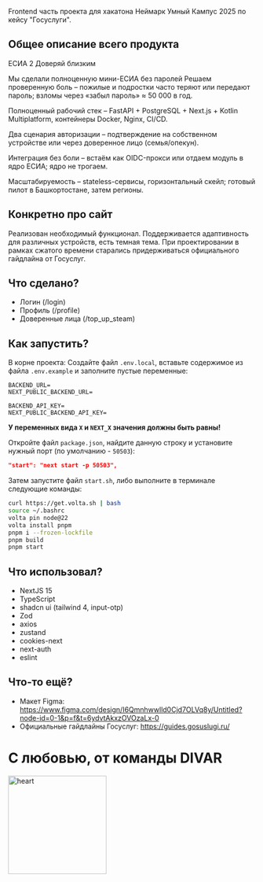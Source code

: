 Frontend часть проекта для хакатона Неймарк Умный Кампус 2025 по кейсу "Госуслуги".

## Общее описание всего продукта
ЕСИА 2
Доверяй близким

Мы сделали полноценную мини-ЕСИА без паролей
Решаем проверенную боль – пожилые и подростки часто теряют или передают пароль; взломы через «забыл пароль» ≈ 50 000 в год.


Полноценный рабочий стек – FastAPI + PostgreSQL + Next.js + Kotlin Multiplatform, контейнеры Docker, Nginx, CI/CD.


Два сценария авторизации – подтверждение на собственном устройстве или через доверенное лицо (семья/опекун).


Интеграция без боли – встаём как OIDC-прокси или отдаем модуль в ядро ЕСИА; ядро не трогаем.


Масштабируемость – stateless-сервисы, горизонтальный скейл; готовый пилот в Башкортостане, затем регионы.

## Конкретно про сайт
Реализован необходимый функционал. Поддерживается адаптивность для различных устройств, есть темная тема. При проектировании в рамках сжатого времени старались придерживаться официального гайдлайна от Госуслуг.

## Что сделано?

<ul>
    <li>Логин (/login)</li>
    <li>Профиль (/profile)</li>
    <li>Доверенные лица (/top_up_steam)</li>
</ul>

## Как запустить?

В корне проекта:
Создайте файл <code>.env.local</code>, вставьте содержимое из файла <code>.env.example</code> и заполните пустые переменные:

```
BACKEND_URL=
NEXT_PUBLIC_BACKEND_URL=

BACKEND_API_KEY=
NEXT_PUBLIC_BACKEND_API_KEY=
```

<b>У переменных вида <code>X</code> и <code>NEXT_X</code> значения должны быть равны!</b>

Откройте файл <code>package.json</code>, найдите данную строку и установите нужный порт (по умолчанию - <code>50503</code>):

```json
"start": "next start -p 50503",
```

Затем запустите файл <code>start.sh</code>, либо выполните в терминале следующие команды:

```bash
curl https://get.volta.sh | bash
source ~/.bashrc
volta pin node@22
volta install pnpm
pnpm i --frozen-lockfile
pnpm build
pnpm start
```

## Что использовал?

<ul>
    <li>NextJS 15</li>
    <li>TypeScript</li>
    <li>shadcn ui (tailwind 4, input-otp)</li>
    <li>Zod</li>
    <li>axios</li>
    <li>zustand</li>
    <li>cookies-next</li>
    <li>next-auth</li>
    <li>eslint</li>
</ul>

## Что-то ещё?

<ul>
    <li>Макет Figma: <a href="https://www.figma.com/design/I6Qmnhwwlld0Cjd7OLVq8y/Untitled?node-id=0-1&p=f&t=6ydvtAkxzOVOzaLx-0">https://www.figma.com/design/I6Qmnhwwlld0Cjd7OLVq8y/Untitled?node-id=0-1&p=f&t=6ydvtAkxzOVOzaLx-0</a></li>
    <li>Официальные гайдлайны Госуслуг: <a href="https://guides.gosuslugi.ru/">https://guides.gosuslugi.ru/</a></li>
</ul>

# С любовью, от команды DIVAR
<img src="https://raw.githubusercontent.com/goforbg/telegram-emoji-gifs/refs/heads/master/heart.gif" alt="heart" width="200"/>
